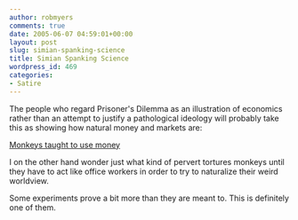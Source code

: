 ```yaml
---
author: robmyers
comments: true
date: 2005-06-07 04:59:01+00:00
layout: post
slug: simian-spanking-science
title: Simian Spanking Science
wordpress_id: 469
categories:
- Satire
---
```


  
The people who regard Prisoner's Dilemma as an illustration of economics rather than an attempt to justify a pathological ideology will probably take this as showing how natural money and markets are:  


  
[Monkeys taught to use money](http://www.boingboing.net/2005/06/05/monkeys_taught_to_us.html)  


  
I on the other hand wonder just what kind of pervert tortures monkeys until they have to act like office workers in order to try to naturalize their weird worldview.  


  
Some experiments prove a bit more than they are meant to. This is definitely one of them.  


  


